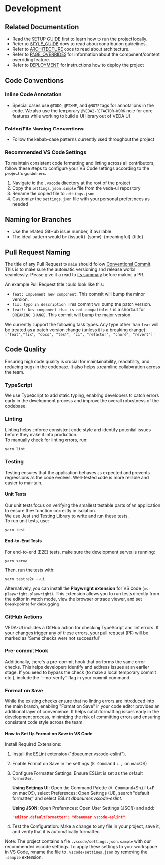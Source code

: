 # Development

## Related Documentation
- Read the [SETUP GUIDE](./SETUP.md) first to learn how to run the project locally.
- Refer to [STYLE_GUIDE](./STYLE_GUIDE.md) docs to read about contribution guidelines.
- Refer to [ARCHITECTURE](./ARCHITECTURE.md) docs to read about architecture.
- Refer to [PAGE_OVERRIDES](./PAGE_OVERRIDES.md) for information about the component/content overriding feature.
- Refer to [DEPLOYMENT](./DEPLOYMENT.md) for instructions how to deploy the project

## Code Conventions

### Inline Code Annotation

- Special cases use `@TODO`, `@FIXME`, and `@NOTE` tags for annotations in the code. We also use the temporary `@VEDA2-REFACTOR-WORK` note for core features while working to build a UI library out of VEDA UI

### Folder/File Naming Conventions

- Follow the kebab-case patterns currently used throughout the project

### Recommended VS Code Settings

To maintain consistent code formatting and linting across all contributors, follow these steps to configure your VS Code settings according to the project's guidelines:

1. Navigate to the `.vscode` directory at the root of the project
2. Copy the `settings.json.sample` file from the veda-ui repository
3. Rename the copied file to `settings.json`
4. Customize the `settings.json` file with your personal preferences as needed

## Naming for Branches

- Use the related GitHub issue number, if available.
- The ideal pattern would be {issue#}-{some}-{meaningful}-{title}

## Pull Request Naming

The title of any Pull Request to `main` should follow [Conventional Commit](https://www.conventionalcommits.org/en/v1.0.0/). This is to make sure the automatic versioning and release works seamlessly. Please give it a read to [its summary](https://www.conventionalcommits.org/en/v1.0.0/#summary) before making a PR.

An example Pull Request title could look like this:

- `feat: Implement new component`: This commit will bump the minor version.
- `fix: typo in description`: This commit will bump the patch version.
- `feat!: New component that is not compatible`: `!` is a shortcut for `BREAKING CHANGE`. This commit will bump the major version.

We currently support the following task types. Any type other than `feat` will be treated as a patch version change (unless it is a breaking change):
`["feat","fix", "docs", "test", "ci", "refactor", "chore", "revert"]'`

## Code Quality
Ensuring high code quality is crucial for maintainability, readability, and reducing bugs in the codebase. It also helps streamline collaboration across the team.

### TypeScript
We use TypeScript to add static typing, enabling developers to catch errors early in the development process and improve the overall robustness of the codebase.

### Linting 
Linting helps enforce consistent code style and identify potential issues before they make it into production.  
To manually check for linting errors, run:  
```
yarn lint
```

### Testing  
Testing ensures that the application behaves as expected and prevents regressions as the code evolves. Well-tested code is more reliable and easier to maintain.

#### Unit Tests  
Our unit tests focus on verifying the smallest testable parts of an application to ensure they function correctly in isolation.  
We use Jest and Testing Library to write and run these tests.  
To run unit tests, use:  
```
yarn test
```

#### End-to-End Tests  
For end-to-end (E2E) tests, make sure the development server is running:  
```
yarn serve
```
Then, run the tests with:  
```
yarn test:e2e --ui
```

Alternatively, you can install the **Playwright extension** for VS Code (`ms-playwright.playwright`). This extension allows you to run tests directly from the editor in watch mode, view the browser or trace viewer, and set breakpoints for debugging.


### GitHub Actions

VEDA-UI includes a GitHub action for checking TypeScript and lint errors. If your changes trigger any of these errors, your pull request (PR) will be marked as 'Some checks were not successful.'

### Pre-commit Hook

Additionally, there's a pre-commit hook that performs the same error checks. This helps developers identify and address issues at an earlier stage.
If you need to bypass the check (to make a local temporary commit etc.), include the `--no-verify`` flag in your commit command.

### Format on Save
While the existing checks ensure that no linting errors are introduced into the main branch, enabling "Format on Save" in your code editor provides an additional layer of convenience.
It helps catch formatting issues early in the development process, minimizing the risk of committing errors and ensuring consistent code style across the team.

#### How to Set Up Format on Save in VS Code
Install Required Extensions:

1. Install the ESLint extension ("dbaeumer.vscode-eslint").
2. Enable Format on Save in the settings (<kbd>⌘ Command</kbd> + <kbd>,</kbd> on macOS)
3. Configure Formatter Settings:
   Ensure ESLint is set as the default formatter:

      **Using Settings UI**: Open the Command Palette (<kbd>⌘ Command</kbd>+<kbd>Shift</kbd>+<kbd>P</kbd> on macOS), select Preferences: Open Settings (UI), search "default formatter," and select ESLint _dbaeumer.vscode-eslint_.

   **Using JSON**: Open Preferences: Open User Settings (JSON) and add:
   ```json
   "editor.defaultFormatter": "dbaeumer.vscode-eslint"
   ```
5. Test the Configuration:
   Make a change to any file in your project, save it, and verify that it is automatically formatted.

Note: The project contains a file `.vscode/settings.json.sample` with our recommended vscode settings.
To apply these settings to your workspace in VS Code, rename the file to `.vscode/settings.json` by removing the `.sample` extension.